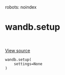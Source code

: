 robots: noindex

# wandb.setup

<!-- Insert buttons and diff -->

<table class="tfo-notebook-buttons tfo-api nocontent" align="left">

</table>

<a target="_blank" href="/home/aritra/anaconda3/envs/tf_docs/lib/python3.6/site-packages/wandb/sdk/wandb_setup.py">View source</a>





<pre class="devsite-click-to-copy prettyprint lang-py tfo-signature-link">
<code>wandb.setup(
    settings=None
)
</code></pre>



<!-- Placeholder for "Used in" -->
